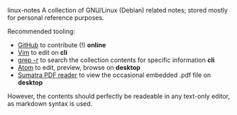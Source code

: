 linux-notes
A collection of GNU/Linux (Debian) related notes; stored mostly for personal reference purposes.

Recommended tooling:

* [GitHub][1] to contribute (!) **online**
* [Vim][3] to edit on **cli**
* [grep -r][4] to search the collection contents for specific information **cli**
* [Atom][2] to edit, preview, browse on **desktop**
* [Sumatra PDF reader][5] to view the occasional embedded .pdf file on **desktop**

However, the contents should perfectly be readeable in any text-only editor, as markdown syntax is used.

<!-- REFERENCES -->

[1]:https://github.com/
[2]:https://atom.io/
[3]:http://www.vim.org/
[4]:https://www.gnu.org/software/grep/
[5]:https://www.sumatrapdfreader.org/free-pdf-reader.htmls://www.sumatrapdfreader.org/free-pdf-reader.html
